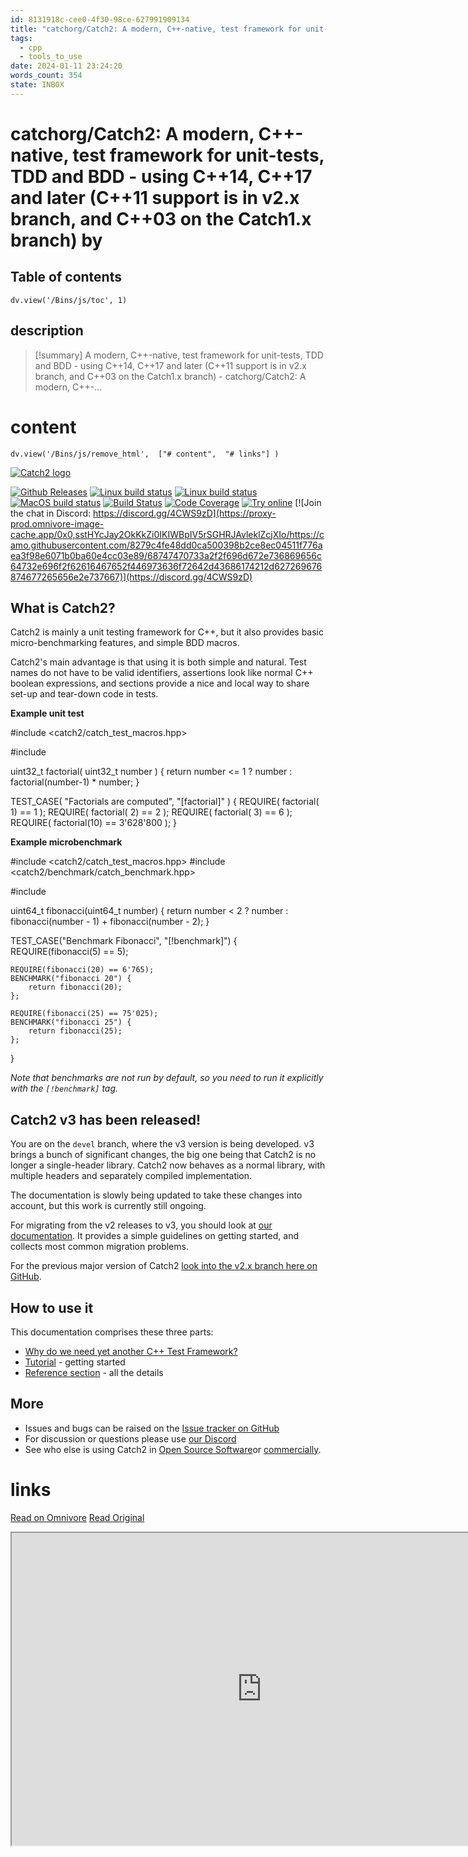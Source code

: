 ```yaml
---
id: 8131918c-cee0-4f30-98ce-627991909134
title: "catchorg/Catch2: A modern, C++-native, test framework for unit-tests, TDD and BDD - using C++14, C++17 and later (C++11 support is in v2.x branch, and C++03 on the Catch1.x branch)"
tags:
  - cpp
  - tools_to_use
date: 2024-01-11 23:24:20
words_count: 354
state: INBOX
---
```


# catchorg/Catch2: A modern, C++-native, test framework for unit-tests, TDD and BDD - using C++14, C++17 and later (C++11 support is in v2.x branch, and C++03 on the Catch1.x branch) by 
## Table of contents
```dataviewjs 
dv.view('/Bins/js/toc', 1) 
```


## description
>[!summary] 
> A modern, C++-native, test framework for unit-tests, TDD and BDD - using C++14, C++17 and later (C++11 support is in v2.x branch, and C++03 on the Catch1.x branch) - catchorg/Catch2: A modern, C++-...


# content
```dataviewjs 
dv.view('/Bins/js/remove_html',  ["# content",  "# links"] ) 
```
[![Catch2 logo](https://proxy-prod.omnivore-image-cache.app/0x0,sI_0ZYeYx8JvdtVKNVHQZHdlrD09eX1TLNRfMLVAimgM/https://github.com/catchorg/Catch2/raw/devel/data/artwork/catch2-logo-small-with-background.png)](https://github.com/catchorg/Catch2/blob/devel/data/artwork/catch2-logo-small-with-background.png)

[![Github Releases](https://proxy-prod.omnivore-image-cache.app/0x0,sWHO2NLa3EblX-4aupmHU6r-gbYglnwv9JIUtXEY9obY/https://camo.githubusercontent.com/ce0f6350e3a069d7a938dba7c801e4c8d1313f4b4359ab6eef1c14dfb300661c/68747470733a2f2f696d672e736869656c64732e696f2f6769746875622f72656c656173652f63617463686f72672f6361746368322e737667)](https://github.com/catchorg/catch2/releases) [![Linux build status](https://proxy-prod.omnivore-image-cache.app/0x0,sOyy8XshfmtudaUm4Xw3yIQrBQguyIyjPuUxwMfSzrIk/https://github.com/catchorg/Catch2/actions/workflows/linux-simple-builds.yml/badge.svg)](https://github.com/catchorg/Catch2/actions/workflows/linux-simple-builds.yml) [![Linux build status](https://proxy-prod.omnivore-image-cache.app/0x0,sziGazhUuTbLm1JOZt-PzMYm7jhLpNtYV_O0qPMJ7Sqg/https://github.com/catchorg/Catch2/actions/workflows/linux-other-builds.yml/badge.svg)](https://github.com/catchorg/Catch2/actions/workflows/linux-other-builds.yml) [![MacOS build status](https://proxy-prod.omnivore-image-cache.app/0x0,sXrc8yaxTwKB7P1MeN9l8HqyZPxK7P6yPlon0l14X7k4/https://github.com/catchorg/Catch2/actions/workflows/mac-builds.yml/badge.svg)](https://github.com/catchorg/Catch2/actions/workflows/mac-builds.yml) [![Build Status](https://proxy-prod.omnivore-image-cache.app/0x0,saivXB98kSpExx9TwQlc_8hdH39YHMO-i5xbM92ym9HM/https://camo.githubusercontent.com/07ff295644a3c8ff813e5c682bfb012cc14c2516e6d6f53dd873a4ef870d58a4/68747470733a2f2f63692e6170707665796f722e636f6d2f6170692f70726f6a656374732f7374617475732f6769746875622f63617463686f72672f4361746368323f7376673d74727565266272616e63683d646576656c)](https://ci.appveyor.com/project/catchorg/catch2) [![Code Coverage](https://proxy-prod.omnivore-image-cache.app/0x0,sxMFibJuDo2Ftt_BU9P_FQQJI7j2xht8ETvtnV0I5hdI/https://camo.githubusercontent.com/ac49804d5fe6487cd1080a1f4a6667c03112503b3cb1ec317861191f35fcf153/68747470733a2f2f636f6465636f762e696f2f67682f63617463686f72672f4361746368322f6272616e63682f646576656c2f67726170682f62616467652e737667)](https://codecov.io/gh/catchorg/Catch2) [![Try online](https://proxy-prod.omnivore-image-cache.app/0x0,shtO-J8hhRQwa8B03wxE0qV98Ka025PRrJeoWEdj6qXU/https://camo.githubusercontent.com/bce7782b04362d4618e15af221ed0289a1fe26efa0fa75e892f76c3810acd022/68747470733a2f2f696d672e736869656c64732e696f2f62616467652f7472792d6f6e6c696e652d626c75652e737667)](https://godbolt.org/z/EdoY15q9G) [![Join the chat in Discord: https://discord.gg/4CWS9zD](https://proxy-prod.omnivore-image-cache.app/0x0,sstHYcJay2OkKkZi0IKIWBpIV5rSGHRJAvleklZcjXIo/https://camo.githubusercontent.com/8279c4fe48dd0ca500398b2ce8ec04511f776aea3f98e6071b0ba60e4cc03e89/68747470733a2f2f696d672e736869656c64732e696f2f62616467652f446973636f72642d43686174212d627269676874677265656e2e737667)](https://discord.gg/4CWS9zD)

## What is Catch2?

Catch2 is mainly a unit testing framework for C++, but it also provides basic micro-benchmarking features, and simple BDD macros.

Catch2's main advantage is that using it is both simple and natural. Test names do not have to be valid identifiers, assertions look like normal C++ boolean expressions, and sections provide a nice and local way to share set-up and tear-down code in tests.

**Example unit test**

#include <catch2/catch_test_macros.hpp>

#include <cstdint>

uint32_t factorial( uint32_t number ) {
    return number <= 1 ? number : factorial(number-1) * number;
}

TEST_CASE( "Factorials are computed", "[factorial]" ) {
    REQUIRE( factorial( 1) == 1 );
    REQUIRE( factorial( 2) == 2 );
    REQUIRE( factorial( 3) == 6 );
    REQUIRE( factorial(10) == 3'628'800 );
}

**Example microbenchmark**

#include <catch2/catch_test_macros.hpp>
#include <catch2/benchmark/catch_benchmark.hpp>

#include <cstdint>

uint64_t fibonacci(uint64_t number) {
    return number < 2 ? number : fibonacci(number - 1) + fibonacci(number - 2);
}

TEST_CASE("Benchmark Fibonacci", "[!benchmark]") {
    REQUIRE(fibonacci(5) == 5);

    REQUIRE(fibonacci(20) == 6'765);
    BENCHMARK("fibonacci 20") {
        return fibonacci(20);
    };

    REQUIRE(fibonacci(25) == 75'025);
    BENCHMARK("fibonacci 25") {
        return fibonacci(25);
    };
}

_Note that benchmarks are not run by default, so you need to run it explicitly with the `[!benchmark]` tag._

## Catch2 v3 has been released!

You are on the `devel` branch, where the v3 version is being developed. v3 brings a bunch of significant changes, the big one being that Catch2 is no longer a single-header library. Catch2 now behaves as a normal library, with multiple headers and separately compiled implementation.

The documentation is slowly being updated to take these changes into account, but this work is currently still ongoing.

For migrating from the v2 releases to v3, you should look at [our documentation](https://github.com/catchorg/Catch2/blob/devel/docs/migrate-v2-to-v3.md#top). It provides a simple guidelines on getting started, and collects most common migration problems.

For the previous major version of Catch2 [look into the v2.x branch here on GitHub](https://github.com/catchorg/Catch2/tree/v2.x).

## How to use it

This documentation comprises these three parts:

* [Why do we need yet another C++ Test Framework?](https://github.com/catchorg/Catch2/blob/devel/docs/why-catch.md#top)
* [Tutorial](https://github.com/catchorg/Catch2/blob/devel/docs/tutorial.md#top) \- getting started
* [Reference section](https://github.com/catchorg/Catch2/blob/devel/docs/Readme.md#top) \- all the details

## More

* Issues and bugs can be raised on the [Issue tracker on GitHub](https://github.com/catchorg/Catch2/issues)
* For discussion or questions please use [our Discord](https://discord.gg/4CWS9zD)
* See who else is using Catch2 in [Open Source Software](https://github.com/catchorg/Catch2/blob/devel/docs/opensource-users.md#top)or [commercially](https://github.com/catchorg/Catch2/blob/devel/docs/commercial-users.md#top).



# links
[Read on Omnivore](https://omnivore.app/me/catchorg-catch-2-a-modern-c-native-test-framework-for-unit-tests-18cfa69645f)
[Read Original](https://github.com/catchorg/Catch2)

<iframe src="https://github.com/catchorg/Catch2"  width="800" height="500"></iframe>
